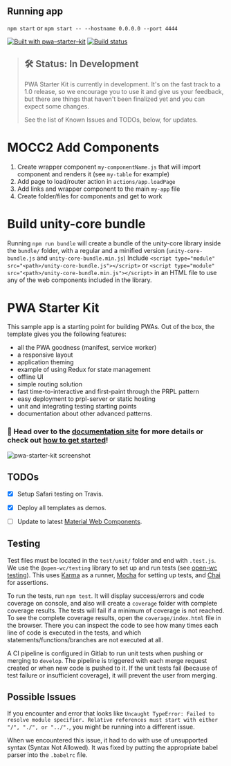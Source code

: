 ## Running app
```npm start```
or
```npm start -- --hostname 0.0.0.0 --port 4444```

[![Built with pwa–starter–kit](https://img.shields.io/badge/built_with-pwa–starter–kit_-blue.svg)](https://github.com/Polymer/pwa-starter-kit "Built with pwa–starter–kit")
[![Build status](https://api.travis-ci.org/Polymer/pwa-starter-kit.svg?branch=master)](https://travis-ci.org/Polymer/pwa-starter-kit)

> ## 🛠 Status: In Development
> PWA Starter Kit is currently in development. It's on the fast track to a 1.0 release, so we encourage you to use it and give us your feedback, but there are things that haven't been finalized yet and you can expect some changes.
>
> See the list of Known Issues and TODOs, below, for updates.

# MOCC2 Add Components
1) Create wrapper component `my-componentName.js` that will import component and renders it (see `my-table` for example)
1) Add page to load/router action in `actions/app.loadPage`
1) Add links and wrapper component to the main `my-app` file
1) Create folder/files for components and get to work

# Build unity-core bundle
Running `npm run bundle` will create a bundle of the unity-core library inside the `bundle/` folder, with a regular and a minified version (`unity-core-bundle.js` and `unity-core-bundle.min.js`)
Include `<script type="module" src="<path>/unity-core-bundle.js"></script>` or `<script type="module" src="<path>/unity-core-bundle.min.js"></script>` in an HTML file to use any of the web components included in the library.


# PWA Starter Kit

This sample app is a starting point for building PWAs. Out of the box, the template
gives you the following features:
- all the PWA goodness (manifest, service worker)
- a responsive layout
- application theming
- example of using Redux for state management
- offline UI
- simple routing solution
- fast time-to-interactive and first-paint through the PRPL pattern
- easy deployment to prpl-server or static hosting
- unit and integrating testing starting points
- documentation about other advanced patterns.

### 📖 Head over to the [documentation site](https://pwa-starter-kit.polymer-project.org/) for more details or check out [how to get started](https://pwa-starter-kit.polymer-project.org/setup)!

![pwa-starter-kit screenshot](https://user-images.githubusercontent.com/1369170/39715580-a1be5126-51e2-11e8-8440-96b07be03a3c.png)

## TODOs

- [x] Setup Safari testing on Travis.
- [x] Deploy all templates as demos.
- [ ] Update to latest [Material Web Components](https://github.com/material-components/material-components-web-components).


## Testing

Test files must be located in the `test/unit/` folder and end with `.test.js`. We use the `@open-wc/testing` library to set up and run tests (see [open-wc testing](https://open-wc.org/testing/)). This uses [Karma](https://karma-runner.github.io/latest/index.html) as a runner, [Mocha](https://mochajs.org/) for setting up tests, and [Chai](https://www.chaijs.com/) for assertions.

To run the tests, run `npm test`. It will display success/errors and code coverage on console, and also will create a `coverage` folder with complete coverage results. The tests will fail if a minimum of coverage is not reached. To see the complete coverage results, open the `coverage/index.html` file in the browser. There you can inspect the code to see how many times each line of code is executed in the tests, and which statements/functions/branches are not executed at all.

A CI pipeline is configured in Gitlab to run unit tests when pushing or merging to `develop`. The pipeline is triggered with each merge request created or when new code is pushed to it. If the unit tests fail (because of test failure or insufficient coverage), it will prevent the user from merging.

## Possible Issues

If you encounter and error that looks like `Uncaught TypeError: Failed to resolve module specifier. Relative references must start with either "/", "./", or "../".`, you might be running into a different issue.

When we encountered this issue, it had to do with use of unsupported syntax (Syntax Not Allowed). It was fixed by putting the appropriate babel parser into the `.babelrc` file.